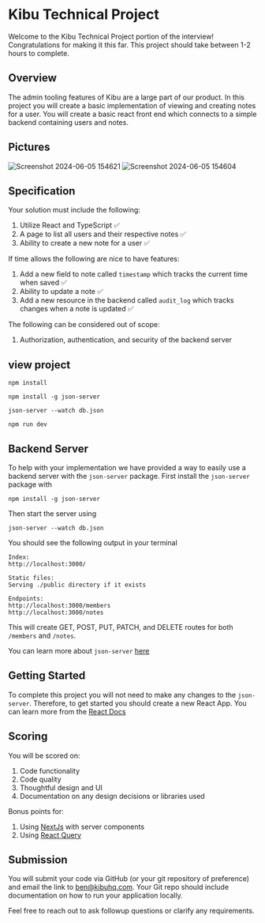 # Kibu Technical Project

Welcome to the Kibu Technical Project portion of the interview! Congratulations for making it this far. This project should take between 1-2 hours to complete.

## Overview

The admin tooling features of Kibu are a large part of our product. In this project you will create a basic implementation of viewing and creating notes for a user. You will create a basic react front end which connects to a simple backend containing users and notes.

## Pictures
![Screenshot 2024-06-05 154621](https://github.com/chriswill88/Christians-Interview/assets/46333279/1675cd08-ef19-4e13-9543-7d93e053c3d5)
![Screenshot 2024-06-05 154604](https://github.com/chriswill88/Christians-Interview/assets/46333279/6f7c3f46-0168-4e27-8761-b27b83b14c34)


## Specification

Your solution must include the following:

1. Utilize React and TypeScript ✅
2. A page to list all users and their respective notes ✅
3. Ability to create a new note for a user ✅

If time allows the following are nice to have features:

1. Add a new field to note called `timestamp` which tracks the current time when saved ✅
2. Ability to update a note ✅
3. Add a new resource in the backend called `audit_log` which tracks changes when a note is updated ✅

The following can be considered out of scope:

1. Authorization, authentication, and security of the backend server

## view project
```npm install```

```npm install -g json-server```

```json-server --watch db.json```

```npm run dev```


## Backend Server

To help with your implementation we have provided a way to easily use a backend server with the `json-server` package. First install the `json-server` package with

```
npm install -g json-server
```

Then start the server using

```
json-server --watch db.json
```

You should see the following output in your terminal

```
Index:
http://localhost:3000/

Static files:
Serving ./public directory if it exists

Endpoints:
http://localhost:3000/members
http://localhost:3000/notes
```

This will create GET, POST, PUT, PATCH, and DELETE routes for both `/members` and `/notes`.

You can learn more about `json-server` [here](https://www.npmjs.com/package/json-server/v/0.16.1)

## Getting Started

To complete this project you will not need to make any changes to the `json-server`. Therefore, to get started you should create a new React App. You can learn more from the [React Docs](https://react.dev/learn/start-a-new-react-project)

## Scoring

You will be scored on:

1. Code functionality
2. Code quality
3. Thoughtful design and UI
4. Documentation on any design decisions or libraries used

Bonus points for:

1. Using [NextJs](https://nextjs.org/docs) with server components
2. Using [React Query](https://tanstack.com/query/latest/docs/framework/react/overview)

## Submission

You will submit your code via GitHub (or your git repository of preference) and email the link to [ben@kibuhq.com](mailto:ben@kibuhq.com). Your Git repo should include documentation on how to run your application locally.

Feel free to reach out to ask followup questions or clarify any requirements.
